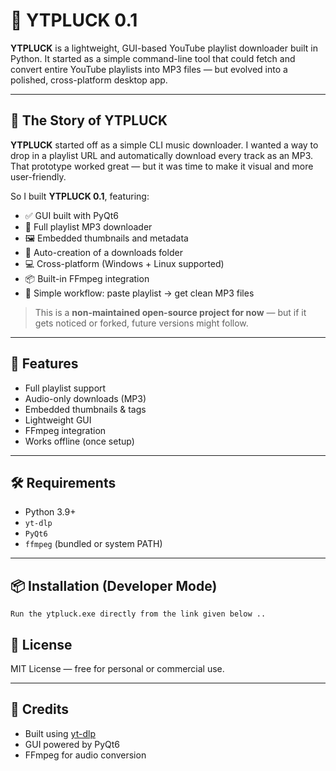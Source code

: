 # 🎵 YTPLUCK 0.1

**YTPLUCK** is a lightweight, GUI-based YouTube playlist downloader built in Python. It started as a simple command-line tool that could fetch and convert entire YouTube playlists into MP3 files — but evolved into a polished, cross-platform desktop app.

---

## 📖 The Story of YTPLUCK

**YTPLUCK** started off as a simple CLI music downloader. I wanted a way to drop in a playlist URL and automatically download every track as an MP3. That prototype worked great — but it was time to make it visual and more user-friendly.

So I built **YTPLUCK 0.1**, featuring:
- ✅ GUI built with PyQt6
- 🎵 Full playlist MP3 downloader
- 🖼️ Embedded thumbnails and metadata
- 📂 Auto-creation of a downloads folder
- 💻 Cross-platform (Windows + Linux supported)
- 📦 Built-in FFmpeg integration
- 🎯 Simple workflow: paste playlist → get clean MP3 files

> This is a **non-maintained open-source project for now** — but if it gets noticed or forked, future versions might follow.

---
                     
## 🚀 Features

- Full playlist support
- Audio-only downloads (MP3)
- Embedded thumbnails & tags
- Lightweight GUI
- FFmpeg integration
- Works offline (once setup)

---

## 🛠 Requirements

- Python 3.9+
- `yt-dlp`
- `PyQt6`
- `ffmpeg` (bundled or system PATH)

---

## 📦 Installation (Developer Mode)

```
Run the ytpluck.exe directly from the link given below ..
```


## 📄 License

MIT License — free for personal or commercial use.

---

## 💬 Credits

- Built using [yt-dlp](https://github.com/yt-dlp/yt-dlp)
- GUI powered by PyQt6
- FFmpeg for audio conversion
